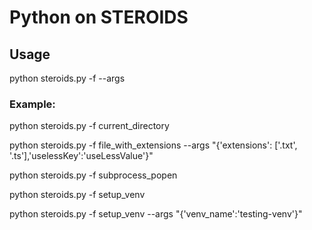 # Python on STEROIDS

## Usage
python steroids.py -f <methodToExecute> --args <argumentsInString>

### Example:
python steroids.py -f current_directory

python steroids.py -f file_with_extensions --args "{'extensions': ['.txt', '.ts'],'uselessKey':'useLessValue'}"

python steroids.py -f subprocess_popen

python steroids.py -f setup_venv

python steroids.py -f setup_venv --args "{'venv_name':'testing-venv'}"
